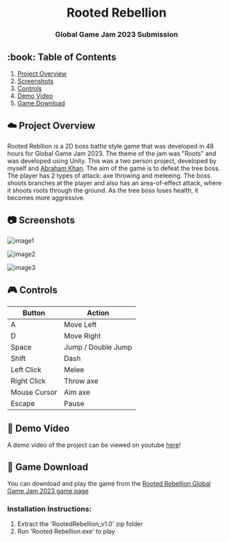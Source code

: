 <h1 align="center">Rooted Rebellion</h1>

<h3 align="center">Global Game Jam 2023 Submission</h3>

<!--Animated Gif goes here-->

<h2>:book: Table of Contents</h2>
<ol>
  <li><a href="#project_overview">Project Overview</a></li>
  <li><a href="#screenshots">Screenshots</a></li>
  <li><a href="#controls">Controls</a></li>
  <li><a href="#video">Demo Video</a></li>
  <li><a href="#game_download">Game Download</a></li>
</ol>

<h2 id="project_overview">☁️ Project Overview</h2>

Rooted Rebllion is a 2D boss battle style game that was developed in 48 hours for Global Game Jam 2023. The theme of the jam was "Roots" and was developed using Unity. This was a two person project, developed by myself and [Abraham Khan](https://github.com/AbrahamTKhan). The aim of the game is to defeat the tree boss. The player has 2 types of attack: axe throwing and meleeing. The boss shoots branches at the player and also has an area-of-effect attack, where it shoots roots through the ground. As the tree boss loses health, it becomes more aggressive.

<h2 id="screenshots">📷 Screenshots</h2>

![image1](https://github.com/dfarrow00/Rooted-Rebellion-GGJ2023/assets/111578789/7ffd6417-6551-4f05-99f9-138d710f722d)

![image2](https://github.com/dfarrow00/Rooted-Rebellion-GGJ2023/assets/111578789/aea0c3b2-b51b-44af-bd76-6355e85e0d43)

![image3](https://github.com/dfarrow00/Rooted-Rebellion-GGJ2023/assets/111578789/cfe68d77-547d-4a68-ab41-e2b95f4ab154)


<h2 id="controls"> 🎮 Controls </h2>

| Button | Action |
| ------ | ------ |
| A | Move Left |
| D | Move Right |
| Space | Jump / Double Jump |
| Shift | Dash |
| Left Click | Melee |
| Right Click | Throw axe |
| Mouse Cursor | Aim axe |
| Escape | Pause |

<h2 id="video"> 🎥 Demo Video </h2>

A demo video of the project can be viewed on youtube [here](https://youtu.be/bjpfNYzy3jY)!

<h2 id="game_download"> 💾 Game Download </h2>

You can download and play the game from the [Rooted Rebellion Global Game Jam 2023 game page](https://v3.globalgamejam.org/2023/games/rooted-rebellion-6)

### Installation Instructions:
<ol>
  <li>Extract the 'RootedRebellion_v1.0' zip folder</li>
  <li>Run 'Rooted Rebellion.exe' to play</li>
</ol>
